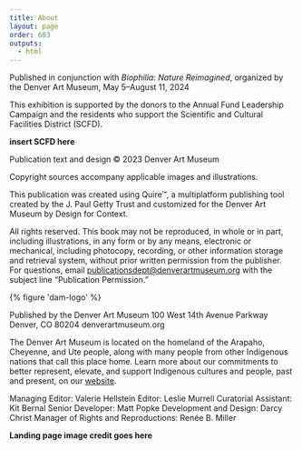 ```yaml
---
title: About
layout: page
order: 603
outputs:
  - html
---
```


Published in conjunction with *Biophilia: Nature Reimagined*, organized by the Denver Art Museum, May 5–August 11, 2024

This exhibition is supported by the donors to the Annual Fund Leadership Campaign and the residents who support the Scientific and Cultural Facilities District (SCFD).

**insert SCFD here**

Publication text and design © 2023 Denver Art Museum

Copyright sources accompany applicable images and illustrations.

This publication was created using Quire™, a multiplatform publishing tool created by the J. Paul Getty Trust and customized for the Denver Art Museum by Design for Context.

All rights reserved. This book may not be reproduced, in whole or in part, including illustrations, in any form or by any means, electronic or mechanical, including photocopy, recording, or other information storage and retrieval system, without prior written permission from the publisher. For questions, email publicationsdept@denverartmuseum.org with the subject line “Publication Permission.”

<div class="dam-logo">

{% figure 'dam-logo' %}

</div>

Published by the Denver Art Museum
100 West 14th Avenue Parkway
Denver, CO 80204
denverartmuseum.org

The Denver Art Museum is located on the homeland of the Arapaho, Cheyenne, and Ute people, along with many people from other Indigenous nations that call this place home. Learn more about our commitments to better represent, elevate, and support Indigenous cultures and people, past and present, on our [website](https://www.denverartmuseum.org/en/values-and-philosophy#indigenous_communities).

Managing Editor: Valerie Hellstein
Editor: Leslie Murrell
Curatorial Assistant: Kit Bernal
Senior Developer: Matt Popke
Development and Design: Darcy Christ
Manager of Rights and Reproductions: Renée B. Miller

**Landing page image credit goes here**
